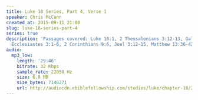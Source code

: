 ```yaml
---
title: Luke 18 Series, Part 4, Verse 1
speaker: Chris McCann
created_at: 2015-09-11 21:00
slug: luke-18-series-part-4
series: true
description: 'Passages covered: Luke 18:1, 2 Thessalonians 3:12-13, Galatians 6:7-10,
  Ecclesiastes 3:1-6, 2 Corinthians 9:6, Joel 3:12-15, Matthew 13:36-42, John 3:36-38.'
audio:
  mp3_low:
    length: '29:46'
    bitrate: 32 Kbps
    sample_rate: 22050 Hz
    size: 6.8 MB
    size_bytes: 7146271
    url: http://audiocdn.ebiblefellowship.com/studies/luke/chapter-18/2015.09.11_McCann_-_Luke_18_Series_Part_4.mp3
---
```

